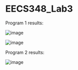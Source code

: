 # EECS348_Lab3
Program 1 results:

![image](https://user-images.githubusercontent.com/123666961/219973350-23ee6a33-5dc3-4027-9ca1-c1f5a90a782a.png)

![image](https://user-images.githubusercontent.com/123666961/219973304-9c733888-572b-4c50-a544-a1d1c6e7e837.png)

Program 2 results:

![image](https://user-images.githubusercontent.com/123666961/219973325-9c45f1ec-d0cd-4097-9bae-2837f390c176.png)
